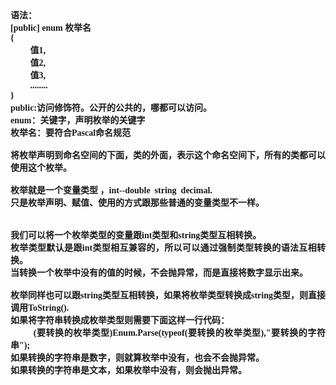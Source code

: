 <html>

<head>
<meta http-equiv=Content-Type content="text/html; charset=gb2312">
<meta name=Generator content="Microsoft Word 15 (filtered)">
<style>
<!--
 /* Font Definitions */
 @font-face
	{font-family:宋体;
	panose-1:2 1 6 0 3 1 1 1 1 1;}
@font-face
	{font-family:宋体;
	panose-1:2 1 6 0 3 1 1 1 1 1;}
@font-face
	{font-family:Calibri;
	panose-1:2 15 5 2 2 2 4 3 2 4;}
@font-face
	{font-family:"\@宋体";
	panose-1:2 1 6 0 3 1 1 1 1 1;}
 /* Style Definitions */
 p.MsoNormal, li.MsoNormal, div.MsoNormal
	{margin:0cm;
	margin-bottom:.0001pt;
	text-align:justify;
	text-justify:inter-ideograph;
	font-size:10.5pt;
	font-family:"Calibri","sans-serif";}
.MsoChpDefault
	{font-family:"Calibri","sans-serif";}
 /* Page Definitions */
 @page WordSection1
	{size:595.3pt 841.9pt;
	margin:72.0pt 90.0pt 72.0pt 90.0pt;
	layout-grid:15.6pt;}
div.WordSection1
	{page:WordSection1;}
-->
</style>

</head>

<body lang=ZH-CN style='text-justify-trim:punctuation'>

<div class=WordSection1 style='layout-grid:15.6pt'>

<p class=MsoNormal><b><span style='font-family:宋体'>语法：</span></b></p>

<p class=MsoNormal><b><span lang=EN-US>[public] enum </span></b><b><span
style='font-family:宋体'>枚举名</span></b></p>

<p class=MsoNormal><b><span lang=EN-US>{</span></b></p>

<p class=MsoNormal><b><span lang=EN-US>&nbsp;&nbsp;&nbsp;&nbsp;&nbsp;&nbsp;&nbsp;&nbsp; </span></b><b><span
style='font-family:宋体'>值</span><span lang=EN-US>1,</span></b></p>

<p class=MsoNormal><b><span lang=EN-US>&nbsp;&nbsp;&nbsp;&nbsp;&nbsp;&nbsp;&nbsp;&nbsp; </span></b><b><span
style='font-family:宋体'>值</span><span lang=EN-US>2,</span></b></p>

<p class=MsoNormal><b><span lang=EN-US>&nbsp;&nbsp;&nbsp;&nbsp;&nbsp;&nbsp;&nbsp;&nbsp; </span></b><b><span
style='font-family:宋体'>值</span><span lang=EN-US>3,</span></b></p>

<p class=MsoNormal><b><span lang=EN-US>&nbsp;&nbsp;&nbsp;&nbsp;&nbsp;&nbsp;&nbsp;&nbsp; ........</span></b></p>

<p class=MsoNormal><b><span lang=EN-US>}</span></b></p>

<p class=MsoNormal><b><span lang=EN-US>public:</span></b><b><span
style='font-family:宋体'>访问修饰符。公开的公共的，哪都可以访问。</span></b></p>

<p class=MsoNormal><b><span lang=EN-US>enum</span></b><b><span
style='font-family:宋体'>：关键字，声明枚举的关键字</span></b></p>

<p class=MsoNormal><b><span style='font-family:宋体'>枚举名：要符合</span><span
lang=EN-US>Pascal</span></b><b><span style='font-family:宋体'>命名规范</span></b></p>

<p class=MsoNormal><b><span lang=EN-US>&nbsp;</span></b></p>

<p class=MsoNormal><b><span style='font-family:宋体'>将枚举声明到命名空间的下面，类的外面，表示这个命名空间下，所有的类都可以使用这个枚举。</span></b></p>

<p class=MsoNormal><b><span lang=EN-US>&nbsp;</span></b></p>

<p class=MsoNormal><b><span style='font-family:宋体'>枚举就是一个变量类型</span> </b><b><span
style='font-family:宋体'>，</span><span lang=EN-US>int--double&nbsp; string&nbsp;
decimal.</span></b></p>

<p class=MsoNormal><b><span style='font-family:宋体'>只是枚举声明、赋值、使用的方式跟那些普通的变量类型不一样。</span></b></p>

<p class=MsoNormal><b><span lang=EN-US>&nbsp;</span></b></p>

<p class=MsoNormal><b><span lang=EN-US>&nbsp;</span></b></p>

<p class=MsoNormal><b><span style='font-family:宋体'>我们可以将一个枚举类型的变量跟</span><span
lang=EN-US>int</span></b><b><span style='font-family:宋体'>类型和</span><span
lang=EN-US>string</span></b><b><span style='font-family:宋体'>类型互相转换。</span></b></p>

<p class=MsoNormal><b><span style='font-family:宋体'>枚举类型默认是跟</span><span
lang=EN-US>int</span></b><b><span style='font-family:宋体'>类型相互兼容的，所以可以通过强制类型转换的语法互相转换。</span></b></p>

<p class=MsoNormal><b><span style='font-family:宋体'>当转换一个枚举中没有的值的时候，不会抛异常，而是直接将数字显示出来。</span></b></p>

<p class=MsoNormal><b><span lang=EN-US>&nbsp;</span></b></p>

<p class=MsoNormal><b><span style='font-family:宋体'>枚举同样也可以跟</span><span
lang=EN-US>string</span></b><b><span style='font-family:宋体'>类型互相转换，如果将枚举类型转换成</span><span
lang=EN-US>string</span></b><b><span style='font-family:宋体'>类型，则直接调用</span><span
lang=EN-US>ToString().</span></b></p>

<p class=MsoNormal><b><span style='font-family:宋体'>如果将字符串转换成枚举类型则需要下面这样一行代码：</span></b></p>

<p class=MsoNormal><b><span lang=EN-US>&nbsp;&nbsp;&nbsp;&nbsp;&nbsp;&nbsp;&nbsp;&nbsp; (</span></b><b><span
style='font-family:宋体'>要转换的枚举类型</span><span lang=EN-US>)Enum.Parse(typeof(</span></b><b><span
style='font-family:宋体'>要转换的枚举类型</span><span lang=EN-US>),&quot;</span></b><b><span
style='font-family:宋体'>要转换的字符串</span><span lang=EN-US>&quot;);</span></b></p>

<p class=MsoNormal><b><span style='font-family:宋体'>如果转换的字符串是数字，则就算枚举中没有，也会不会抛异常。</span></b></p>

<p class=MsoNormal><b><span style='font-family:宋体'>如果转换的字符串是文本，如果枚举中没有，则会抛出异常。</span></b></p>

</div>

</body>

</html>

